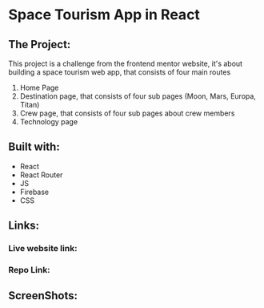 # Space Tourism App in React

## The Project:
This project is a challenge from the frontend mentor website, it's about building a space tourism web app, that consists of four main routes
1. Home Page
2. Destination page, that consists of four sub pages (Moon, Mars, Europa, Titan)
3. Crew page, that consists of four sub pages about crew members
4. Technology page


## Built with:
- React
- React Router
- JS
- Firebase
- CSS


## Links:
### Live website link:
### Repo Link:


## ScreenShots:

